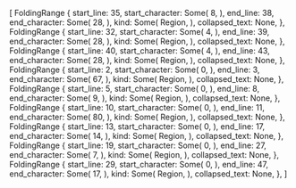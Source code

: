 [
    FoldingRange {
        start_line: 35,
        start_character: Some(
            8,
        ),
        end_line: 38,
        end_character: Some(
            28,
        ),
        kind: Some(
            Region,
        ),
        collapsed_text: None,
    },
    FoldingRange {
        start_line: 32,
        start_character: Some(
            4,
        ),
        end_line: 39,
        end_character: Some(
            28,
        ),
        kind: Some(
            Region,
        ),
        collapsed_text: None,
    },
    FoldingRange {
        start_line: 40,
        start_character: Some(
            4,
        ),
        end_line: 43,
        end_character: Some(
            28,
        ),
        kind: Some(
            Region,
        ),
        collapsed_text: None,
    },
    FoldingRange {
        start_line: 2,
        start_character: Some(
            0,
        ),
        end_line: 3,
        end_character: Some(
            67,
        ),
        kind: Some(
            Region,
        ),
        collapsed_text: None,
    },
    FoldingRange {
        start_line: 5,
        start_character: Some(
            0,
        ),
        end_line: 8,
        end_character: Some(
            9,
        ),
        kind: Some(
            Region,
        ),
        collapsed_text: None,
    },
    FoldingRange {
        start_line: 10,
        start_character: Some(
            0,
        ),
        end_line: 11,
        end_character: Some(
            80,
        ),
        kind: Some(
            Region,
        ),
        collapsed_text: None,
    },
    FoldingRange {
        start_line: 13,
        start_character: Some(
            0,
        ),
        end_line: 17,
        end_character: Some(
            14,
        ),
        kind: Some(
            Region,
        ),
        collapsed_text: None,
    },
    FoldingRange {
        start_line: 19,
        start_character: Some(
            0,
        ),
        end_line: 27,
        end_character: Some(
            7,
        ),
        kind: Some(
            Region,
        ),
        collapsed_text: None,
    },
    FoldingRange {
        start_line: 29,
        start_character: Some(
            0,
        ),
        end_line: 47,
        end_character: Some(
            17,
        ),
        kind: Some(
            Region,
        ),
        collapsed_text: None,
    },
]